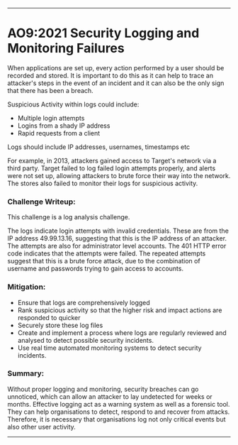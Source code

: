 ***
# AO9:2021 Security Logging and Monitoring Failures

When applications are set up, every action performed by a user should be recorded and stored.
It is important to do this as it can help to trace an attacker's steps in the event of an incident and it can also be the only sign that there has been a breach. 

Suspicious Activity within logs could include:
- Multiple login attempts
- Logins from a shady IP address
- Rapid requests from a client


Logs should include IP addresses, usernames, timestamps etc

For example, in 2013, attackers gained access to Target's network via a third party. Target failed to log failed login attempts properly, and alerts were not set up, allowing attackers to brute force their way into the network. The stores also failed to monitor their logs for suspicious activity. 



### Challenge Writeup:

This challenge is a log analysis challenge. 

The logs indicate login attempts with invalid credentials. These are from the IP address 49.99.13.16, suggesting that this is the IP address of an attacker. 
The attempts are also for administrator level accounts. The 401 HTTP error code indicates that the attempts were failed. The repeated attempts suggest that this is a brute force attack, due to the combination of username and passwords trying to gain access to accounts.  

### Mitigation:
- Ensure that logs are comprehensively logged
- Rank suspicious activity so that the higher risk and impact actions are responded to quicker
- Securely store these log files
- Create and implement a process where logs are regularly reviewed and analysed to detect possible security incidents. 
- Use real time automated monitoring systems to detect security incidents.


### Summary: 
Without proper logging and monitoring, security breaches can go unnoticed, which can allow an attacker to lay undetected for weeks or months. 
Effective logging act as a warning system as well as a forensic tool. They can help organisations to detect, respond to and recover from attacks. 
Therefore, it is necessary that organisations log not only critical events but also other user activity. 

***
